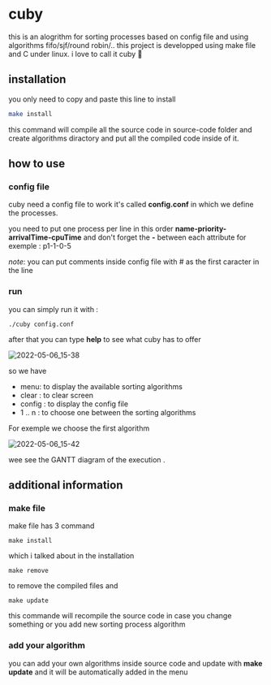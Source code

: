 # cuby
this is an alogrithm for sorting processes based on config file and using algorithms fifo/sjf/round robin/..
this project is developped using make file and C under linux.
i love to call it cuby 👊
## installation
you only need to copy and paste this line to install 

```bash
make install
```
this command will compile all the source code in source-code folder and create algorithms diractory and put all the compiled code inside of it. 

## how to use

### config file
cuby need a config file to work it's called **config.conf** in which we define the processes.

you need to put one process per line in this order **name-priority-arrivalTime-cpuTime** and don't forget the **-** between each attribute
for exemple : p1-1-0-5

*note*: you can put comments inside config file with # as the first caracter in the line

### run
you can simply run it with :

```
./cuby config.conf
```
after that you can type **help** to see what cuby has to offer

![2022-05-06_15-38](https://user-images.githubusercontent.com/59932913/167206087-a53db4ac-a3a4-4fcb-9b9a-999f03430bda.png)

so we have
- menu: to display the available sorting algorithms
- clear : to clear screen
- config : to display the config file
- 1 .. n : to choose one between the sorting algorithms

For exemple we choose the first algorithm 

![2022-05-06_15-42](https://user-images.githubusercontent.com/59932913/167206595-ac0312b3-e43c-4996-a22e-7c639ef1a74d.png)

wee see the GANTT diagram of the execution .

## additional information

### make file
make file has 3 command 
```
make install 
```
which i talked about in the installation
```
make remove
```
to remove the compiled files 
and
```
make update
```
this commande will recompile the source code in case you change something or you add new sorting process algorithm

### add your algorithm

you can add your own algorithms inside source code and update with **make update** and it will be automatically added in the menu

